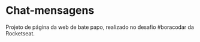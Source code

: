 # Chat-mensagens
Projeto de página da web de bate papo, realizado no desafio #boracodar da Rocketseat.
